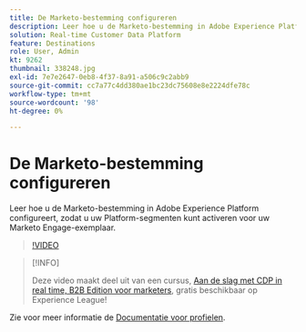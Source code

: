 ```yaml
---
title: De Marketo-bestemming configureren
description: Leer hoe u de Marketo-bestemming in Adobe Experience Platform configureert, zodat u uw Platform-segmenten kunt activeren voor uw Marketo Engage-exemplaar.
solution: Real-time Customer Data Platform
feature: Destinations
role: User, Admin
kt: 9262
thumbnail: 338248.jpg
exl-id: 7e7e2647-0eb8-4f37-8a91-a506c9c2abb9
source-git-commit: cc7a77c4dd380ae1bc23dc75608e8e2224dfe78c
workflow-type: tm+mt
source-wordcount: '98'
ht-degree: 0%

---
```


# De Marketo-bestemming configureren

Leer hoe u de Marketo-bestemming in Adobe Experience Platform configureert, zodat u uw Platform-segmenten kunt activeren voor uw Marketo Engage-exemplaar.

>[!VIDEO](https://video.tv.adobe.com/v/338248?quality=12&learn=on)

>[!INFO]
>
> Deze video maakt deel uit van een cursus, [Aan de slag met CDP in real time, B2B Edition voor marketers](https://experienceleague.adobe.com/?recommended=ExperiencePlatform-U-1-2021.rtcdp.b2b), gratis beschikbaar op Experience League!

Zie voor meer informatie de [Documentatie voor profielen](https://experienceleague.adobe.com/docs/experience-platform/rtcdp/profile/profile-browse.html).
